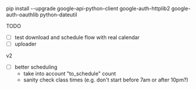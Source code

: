 
pip install --upgrade google-api-python-client google-auth-httplib2 google-auth-oauthlib python-dateutil

TODO

- [ ] test download and schedule flow with real calendar
- [ ] uploader

v2

- [ ] better scheduling
	- take into account "to_schedule" count
	- sanity check class times (e.g. don't start before 7am or after 10pm?)
